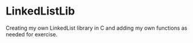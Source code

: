 # LinkedListLib
Creating my own LinkedList library in C and adding my own functions as needed for exercise.
